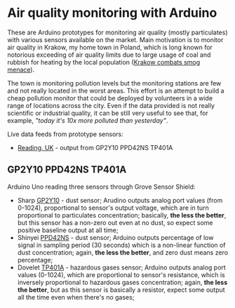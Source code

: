 # Air quality monitoring with Arduino

These are Arduino prototypes for monitoring air quality (mostly particulates) with various sensors available on the market. Main motivation is to monitor air quality in Krakow, my home town in Poland, which is long known for notorious exceeding of air quality limits due to large usage of coal and rubbish for heating by the local population ([Krakow combats smog menace](http://www.thenews.pl/1/6/Artykul/152431,Krakow-combats-smog-menace)).

The town is monitoring pollution levels but the monitoring stations are few and not really located in the worst areas. This effort is an attempt to build a cheap pollution monitor that could be deployed by volunteers in a wide range of locations across the city. Even if the data provided is not really scientific or industrial quality, it can be still very useful to see that, for example, *"today it's 10x more polluted than yesterday"*.

Live data feeds from prototype sensors:

* [Reading, UK](https://xively.com/feeds/448897705) - output from GP2Y10 PPD42NS TP401A

## GP2Y10 PPD42NS TP401A
Arduino Uno reading three sensors through Grove Sensor Shield:

* Sharp [GP2Y10](http://sharp-world.com/products/device/lineup/data/pdf/datasheet/gp2y1010au_e.pdf) - dust sensor; Arudino outputs analog port values (from 0-1024), proportional to sensor's output voltage, which are in turn proportional to particulates concentration; basically, **the less the better**, but this sensor has a non-zero out even at no dust, so expect some positive baseline output at all time;
* Shinyei [PPD42NS](http://sca-shinyei.com/pdf/PPD42NS.pdf) - dust sensor; Arduino outputs percentage of low signal in sampling period (30 seconds) which is a non-linear function of dust concentration; again, **the less the better**, and zero dust means zero percentage;
* Dovelet [TP401A](http://seeedstudio.com/wiki/images/e/eb/TP-401A_Indoor_Air_quality_gas_sensor.pdf) - hazardous gases sensor; Arduino outputs analog port values (0-1024), which are proportional to sensor's resistance, which is inversely proportional to hazardous gases concentration; again, **the less the better**, but as this sensor is basically a resistor, expect some output all the time even when there's no gases;
 

